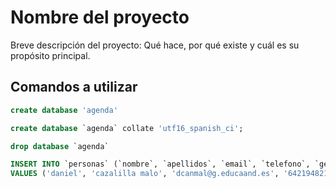 # Nombre del proyecto

Breve descripción del proyecto: Qué hace, por qué existe y cuál es su propósito principal.

## Comandos a utilizar
```sql
create database 'agenda'
```
```sql
create database `agenda` collate 'utf16_spanish_ci';
```
```sql
drop database `agenda`
```
```sql
INSERT INTO `personas` (`nombre`, `apellidos`, `email`, `telefono`, `genero`)
VALUES ('daniel', 'cazalilla malo', 'dcanmal@g.educaand.es', '642194821', 'NEUTRO');
```